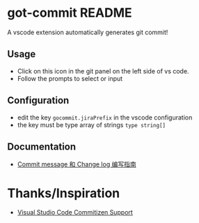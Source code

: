 # got-commit README

A vscode extension automatically generates git commit!

## Usage

- Click on this icon in the git panel on the left side of vs code.
- Follow the prompts to select or input

## Configuration

- edit the key `gocommit.jiraPrefix` in the vscode configuration
- the key must be type array of strings `type string[]`

## Documentation

- [Commit message 和 Change log 编写指南](https://www.ruanyifeng.com/blog/2016/01/commit_message_change_log.html)

# Thanks/Inspiration

- [Visual Studio Code Commitizen Support](https://github.com/KnisterPeter/vscode-commitizen)
